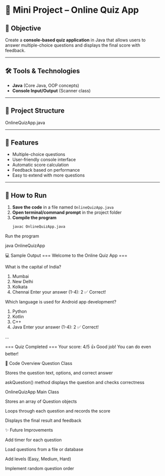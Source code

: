 # 🎯 Mini Project – Online Quiz App

## 📌 Objective
Create a **console-based quiz application** in Java that allows users to answer multiple-choice questions and displays the final score with feedback.

---

## 🛠️ Tools & Technologies
- **Java** (Core Java, OOP concepts)
- **Console Input/Output** (Scanner class)

---

## 📂 Project Structure
OnlineQuizApp.java


---

## 📝 Features
- Multiple-choice questions
- User-friendly console interface
- Automatic score calculation
- Feedback based on performance
- Easy to extend with more questions

---

## 🚀 How to Run
1. **Save the code** in a file named `OnlineQuizApp.java`
2. **Open terminal/command prompt** in the project folder
3. **Compile the program**  
   ```bash
   javac OnlineQuizApp.java


Run the program

java OnlineQuizApp

💻 Sample Output
=== Welcome to the Online Quiz App ===

What is the capital of India?
1. Mumbai
2. New Delhi
3. Kolkata
4. Chennai
Enter your answer (1-4): 2
✅ Correct!

Which language is used for Android app development?
1. Python
2. Kotlin
3. C++
4. Java
Enter your answer (1-4): 2
✅ Correct!

...

=== Quiz Completed ===
Your score: 4/5
👍 Good job! You can do even better!

📜 Code Overview
Question Class

Stores the question text, options, and correct answer

askQuestion() method displays the question and checks correctness

OnlineQuizApp Main Class

Stores an array of Question objects

Loops through each question and records the score

Displays the final result and feedback

✨ Future Improvements

Add timer for each question

Load questions from a file or database

Add levels (Easy, Medium, Hard)

Implement random question order
